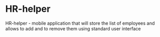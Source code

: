 # HR-helper
HR-helper - mobile application that will store the list of employees and allows to add and to remove them using standard user interface
